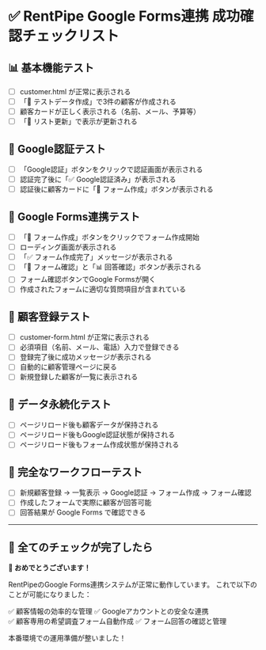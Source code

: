 # ✅ RentPipe Google Forms連携 成功確認チェックリスト

## 📊 基本機能テスト
- [ ] customer.html が正常に表示される
- [ ] 「🧪 テストデータ作成」で3件の顧客が作成される
- [ ] 顧客カードが正しく表示される（名前、メール、予算等）
- [ ] 「🔄 リスト更新」で表示が更新される

## 🔑 Google認証テスト
- [ ] 「Google認証」ボタンをクリックで認証画面が表示される
- [ ] 認証完了後に「✅ Google認証済み」が表示される
- [ ] 認証後に顧客カードに「📝 フォーム作成」ボタンが表示される

## 📝 Google Forms連携テスト
- [ ] 「📝 フォーム作成」ボタンをクリックでフォーム作成開始
- [ ] ローディング画面が表示される
- [ ] 「✅ フォーム作成完了」メッセージが表示される
- [ ] 「📝 フォーム確認」と「📊 回答確認」ボタンが表示される
- [ ] フォーム確認ボタンでGoogle Formsが開く
- [ ] 作成されたフォームに適切な質問項目が含まれている

## 👤 顧客登録テスト
- [ ] customer-form.html が正常に表示される
- [ ] 必須項目（名前、メール、電話）入力で登録できる
- [ ] 登録完了後に成功メッセージが表示される
- [ ] 自動的に顧客管理ページに戻る
- [ ] 新規登録した顧客が一覧に表示される

## 🔄 データ永続化テスト
- [ ] ページリロード後も顧客データが保持される
- [ ] ページリロード後もGoogle認証状態が保持される
- [ ] ページリロード後もフォーム作成状態が保持される

## 🎯 完全なワークフローテスト
- [ ] 新規顧客登録 → 一覧表示 → Google認証 → フォーム作成 → フォーム確認
- [ ] 作成したフォームで実際に顧客が回答可能
- [ ] 回答結果が Google Forms で確認できる

---

## 🎉 全てのチェックが完了したら

**🎊 おめでとうございます！**

RentPipeのGoogle Forms連携システムが正常に動作しています。
これで以下のことが可能になりました：

✅ 顧客情報の効率的な管理
✅ Googleアカウントとの安全な連携  
✅ 顧客専用の希望調査フォーム自動作成
✅ フォーム回答の確認と管理

本番環境での運用準備が整いました！

